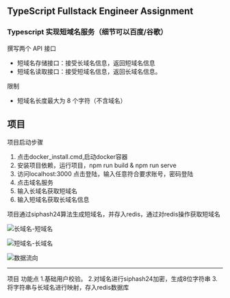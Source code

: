 ## TypeScript Fullstack Engineer Assignment

### Typescript 实现短域名服务（细节可以百度/谷歌）

撰写两个 API 接口

- 短域名存储接口：接受长域名信息，返回短域名信息
- 短域名读取接口：接受短域名信息，返回长域名信息。

限制

- 短域名长度最大为 8 个字符（不含域名）


## 项目

项目启动步骤 

1. 点击docker_install.cmd,启动docker容器
2. 安装项目依赖，运行项目，npm run build & npm run serve
3. 访问localhost:3000 点击登陆，输入任意符合要求账号，密码登陆
4. 点击域名服务
5. 输入长域名获取短域名
6. 输入短域名获取长域名信息

项目通过siphash24算法生成短域名，并存入redis，通过对redis操作获取短域名

![长域名-短域名](D:\johnproblem\interview-assignments\fullstack\image\长域名-短域名.png)

![短域名-长域名](D:\johnproblem\interview-assignments\fullstack\image\短域名-长域名.png)

![数据流向](D:\johnproblem\interview-assignments\fullstack\image\数据流向.png)

---------------------------------------------------------------------------------------
项目
 功能点
 1.基础用户校验。
 2.对域名进行siphash24加密，生成8位字符串
 3.将字符串与长域名进行映射，存入redis数据库